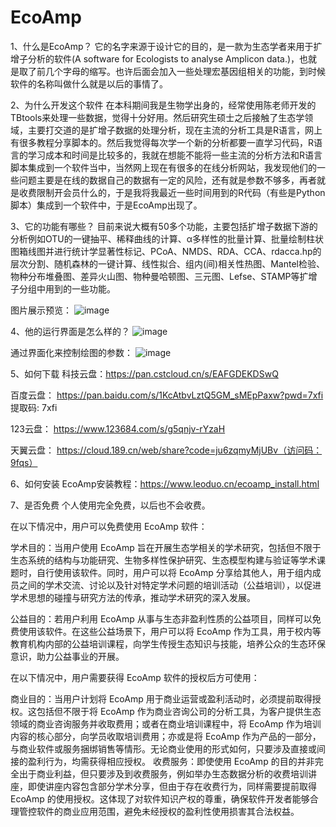 # EcoAmp
1、什么是EcoAmp？
它的名字来源于设计它的目的，是一款为生态学者来用于扩增子分析的软件(A software for Ecologists to analyse Amplicon data.)，也就是取了前几个字母的缩写。也许后面会加入一些处理宏基因组相关的功能，到时候软件的名称叫做什么就是以后的事情了。


2、为什么开发这个软件
在本科期间我是生物学出身的，经常使用陈老师开发的TBtools来处理一些数据，觉得十分好用。然后研究生硕士之后接触了生态学领域，主要打交道的是扩增子数据的处理分析，现在主流的分析工具是R语言，网上有很多教程分享脚本的。然后我觉得每次学一个新的分析都要一直学习代码，R语言的学习成本和时间是比较多的，我就在想能不能将一些主流的分析方法和R语言脚本集成到一个软件当中，当然网上现在有很多的在线分析网站，我发现他们的一些问题主要是在线的数据自己的数据有一定的风险，还有就是参数不够多，再者就是收费限制开会员什么的，于是我将我最近一些时间用到的R代码（有些是Python脚本）集成到一个软件中，于是EcoAmp出现了。


3、它的功能有哪些？
目前来说大概有50多个功能，主要包括扩增子数据下游的分析例如OTU的一键抽平、稀释曲线的计算、α多样性的批量计算、批量绘制柱状图箱线图并进行统计学显著性标记、PCoA、NMDS、RDA、CCA、rdacca.hp的层次分割、随机森林的一键计算、线性拟合、组内(间)相关性热图、Mantel检验、物种分布堆叠图、差异火山图、物种曼哈顿图、三元图、Lefse、STAMP等扩增子分组中用到的一些功能。

图片展示预览：
![image](https://github.com/user-attachments/assets/f93eb76a-66ab-41a4-aa63-8a5160b75256)

4、他的运行界面是怎么样的？
 ![image](https://github.com/user-attachments/assets/0cc6217d-02cd-4470-8c54-29b8326263af)



通过界面化来控制绘图的参数：
![image](https://github.com/user-attachments/assets/7642739f-ee92-4ac6-8361-030b9d25e2b8)



5、如何下载
科技云盘：https://pan.cstcloud.cn/s/EAFGDEKDSwQ

百度云盘： https://pan.baidu.com/s/1KcAtbvLztQ5GM_sMEpPaxw?pwd=7xfi 提取码: 7xfi

123云盘：   https://www.123684.com/s/g5qnjv-rYzaH

天翼云盘： https://cloud.189.cn/web/share?code=ju6zqmyMjUBv（访问码：9fqs）

6、如何安装
EcoAmp安装教程：https://www.leoduo.cn/ecoamp_install.html

7、是否免费
个人使用完全免费，以后也不会收费。

在以下情况中，用户可以免费使用 EcoAmp 软件：

学术目的：当用户使用 EcoAmp 旨在开展生态学相关的学术研究，包括但不限于生态系统的结构与功能研究、生物多样性保护研究、生态模型构建与验证等学术课题时，自行使用该软件。同时，用户可以将 EcoAmp 分享给其他人，用于组内成员之间的学术交流、讨论以及针对特定学术问题的培训活动（公益培训），以促进学术思想的碰撞与研究方法的传承，推动学术研究的深入发展。

公益目的：若用户利用 EcoAmp 从事与生态非盈利性质的公益项目，同样可以免费使用该软件。在这些公益场景下，用户可以将 EcoAmp 作为工具，用于校内等教育机构内部的公益培训课程，向学生传授生态知识与技能，培养公众的生态环保意识，助力公益事业的开展。

在以下情况中，用户需要获得 EcoAmp 软件的授权后方可使用：

商业目的：当用户计划将 EcoAmp 用于商业运营或盈利活动时，必须提前取得授权。这包括但不限于将 EcoAmp 作为商业咨询公司的分析工具，为客户提供生态领域的商业咨询服务并收取费用；或者在商业培训课程中，将 EcoAmp 作为培训内容的核心部分，向学员收取培训费用；亦或是将 EcoAmp 作为产品的一部分，与商业软件或服务捆绑销售等情形。无论商业使用的形式如何，只要涉及直接或间接的盈利行为，均需获得相应授权。
收费服务：即使使用 EcoAmp 的目的并非完全出于商业利益，但只要涉及到收费服务，例如举办生态数据分析的收费培训讲座，即使讲座内容包含部分学术分享，但由于存在收费行为，同样需要提前取得 EcoAmp 的使用授权。这体现了对软件知识产权的尊重，确保软件开发者能够合理管控软件的商业应用范围，避免未经授权的盈利性使用损害其合法权益。
